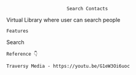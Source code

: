                           Search Contacts

Virtual Library where user can search people

    Features

Search

    Reference 👇
    
    Traversy Media - https://youtu.be/G1eW3Oi6uoc
